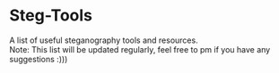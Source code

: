# Steg-Tools
 A list of useful steganography tools and resources.
 </br>
Note: This list will be updated regularly, feel free to pm if you have any suggestions :)))
